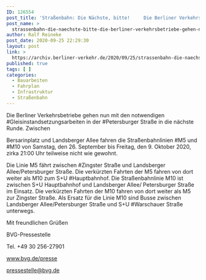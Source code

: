 ```yaml
---
ID: 126554
post_title: 'Straßenbahn: Die Nächste, bitte!     Die Berliner Verkehrsbetriebe gehen nun mit den notwendigen Gleisinstandsetzungsarbeiten in der Petersburger Straße in die nächste Runde. , aus BVG'
post_name: >
  strassenbahn-die-naechste-bitte-die-berliner-verkehrsbetriebe-gehen-nun-mit-den-notwendigen-gleisinstandsetzungsarbeiten-in-der-petersburger-strasse-in-die-naechste-runde-aus-bvg
author: Ralf Reineke
post_date: 2020-09-25 22:29:30
layout: post
link: >
  https://archiv.berliner-verkehr.de/2020/09/25/strassenbahn-die-naechste-bitte-die-berliner-verkehrsbetriebe-gehen-nun-mit-den-notwendigen-gleisinstandsetzungsarbeiten-in-der-petersburger-strasse-in-die-naechste-runde-aus-bvg/
published: true
tags: [ ]
categories:
  - Bauarbeiten
  - Fahrplan
  - Infrastruktur
  - Straßenbahn
---
```

<p style="font-weight: 400;">Die Berliner Verkehrsbetriebe gehen nun mit den notwendigen #Gleisinstandsetzungsarbeiten in der #Petersburger Straße in die nächste Runde. Zwischen</p>
<p style="font-weight: 400;">Bersarinplatz und Landsberger Allee fahren die Straßenbahnlinien #M5 und #M10 von Samstag, den 26. September bis Freitag, den 9. Oktober 2020, zirka 21:00 Uhr teilweise nicht wie gewohnt.</p>
<p style="font-weight: 400;">Die Linie M5 fährt zwischen #Zingster Straße und Landsberger Allee/Petersburger Straße. Die verkürzten Fahrten der M5 fahren von dort weiter als M10 zum S+U #Hauptbahnhof. Die Straßenbahnlinie M10 ist zwischen S+U Hauptbahnhof und Landsberger Allee/ Petersburger Straße im Einsatz. Die verkürzten Fahrten der M10 fahren von dort weiter als M5 zur Zingster Straße. Als Ersatz für die Linie M10 sind Busse zwischen Landsberger Allee/Petersburger Straße und S+U #Warschauer Straße unterwegs.</p>
<p style="font-weight: 400;">Mit freundlichen Grüßen</p>
<p style="font-weight: 400;">BVG-Pressestelle</p>
<p style="font-weight: 400;">Tel. +49 30 256-27901</p>
<p style="font-weight: 400;"><a href="http://www.bvg.de/presse" data-saferedirecturl="https://www.google.com/url?q=http://www.bvg.de/presse&amp;source=gmail&amp;ust=1601753699920000&amp;usg=AFQjCNEaoijUMG2h2bvNPB53ykYIHGQTug">www.bvg.de/presse</a></p>
<p style="font-weight: 400;"><a href="mailto:pressestelle@bvg.de">pressestelle@bvg.de</a></p>